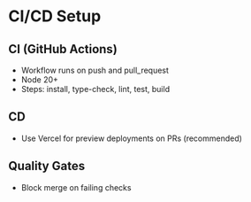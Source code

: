 # CI/CD Setup

## CI (GitHub Actions)
- Workflow runs on push and pull_request
- Node 20+
- Steps: install, type-check, lint, test, build

## CD
- Use Vercel for preview deployments on PRs (recommended)

## Quality Gates
- Block merge on failing checks
